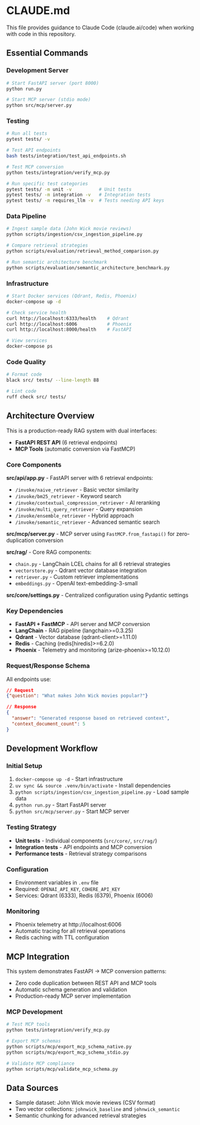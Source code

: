 # CLAUDE.md

This file provides guidance to Claude Code (claude.ai/code) when working with code in this repository.

## Essential Commands

### Development Server
```bash
# Start FastAPI server (port 8000)
python run.py

# Start MCP server (stdio mode)
python src/mcp/server.py
```

### Testing
```bash
# Run all tests
pytest tests/ -v

# Test API endpoints
bash tests/integration/test_api_endpoints.sh

# Test MCP conversion
python tests/integration/verify_mcp.py

# Run specific test categories
pytest tests/ -m unit -v          # Unit tests
pytest tests/ -m integration -v   # Integration tests  
pytest tests/ -m requires_llm -v  # Tests needing API keys
```

### Data Pipeline
```bash
# Ingest sample data (John Wick movie reviews)
python scripts/ingestion/csv_ingestion_pipeline.py

# Compare retrieval strategies
python scripts/evaluation/retrieval_method_comparison.py

# Run semantic architecture benchmark
python scripts/evaluation/semantic_architecture_benchmark.py
```

### Infrastructure
```bash
# Start Docker services (Qdrant, Redis, Phoenix)
docker-compose up -d

# Check service health
curl http://localhost:6333/health    # Qdrant
curl http://localhost:6006           # Phoenix
curl http://localhost:8000/health    # FastAPI

# View services
docker-compose ps
```

### Code Quality
```bash
# Format code
black src/ tests/ --line-length 88

# Lint code
ruff check src/ tests/
```

## Architecture Overview

This is a production-ready RAG system with dual interfaces:
- **FastAPI REST API** (6 retrieval endpoints)
- **MCP Tools** (automatic conversion via FastMCP)

### Core Components

**src/api/app.py** - FastAPI server with 6 retrieval endpoints:
- `/invoke/naive_retriever` - Basic vector similarity
- `/invoke/bm25_retriever` - Keyword search
- `/invoke/contextual_compression_retriever` - AI reranking
- `/invoke/multi_query_retriever` - Query expansion
- `/invoke/ensemble_retriever` - Hybrid approach
- `/invoke/semantic_retriever` - Advanced semantic search

**src/mcp/server.py** - MCP server using `FastMCP.from_fastapi()` for zero-duplication conversion

**src/rag/** - Core RAG components:
- `chain.py` - LangChain LCEL chains for all 6 retrieval strategies
- `vectorstore.py` - Qdrant vector database integration
- `retriever.py` - Custom retriever implementations
- `embeddings.py` - OpenAI text-embedding-3-small

**src/core/settings.py** - Centralized configuration using Pydantic settings

### Key Dependencies
- **FastAPI + FastMCP** - API server and MCP conversion
- **LangChain** - RAG pipeline (langchain>=0.3.25)
- **Qdrant** - Vector database (qdrant-client>=1.11.0) 
- **Redis** - Caching (redis[hiredis]>=6.2.0)
- **Phoenix** - Telemetry and monitoring (arize-phoenix>=10.12.0)

### Request/Response Schema
All endpoints use:
```json
// Request
{"question": "What makes John Wick movies popular?"}

// Response  
{
  "answer": "Generated response based on retrieved context",
  "context_document_count": 5
}
```

## Development Workflow

### Initial Setup
1. `docker-compose up -d` - Start infrastructure
2. `uv sync && source .venv/bin/activate` - Install dependencies
3. `python scripts/ingestion/csv_ingestion_pipeline.py` - Load sample data
4. `python run.py` - Start FastAPI server
5. `python src/mcp/server.py` - Start MCP server

### Testing Strategy
- **Unit tests** - Individual components (`src/core/`, `src/rag/`)
- **Integration tests** - API endpoints and MCP conversion
- **Performance tests** - Retrieval strategy comparisons

### Configuration
- Environment variables in `.env` file
- Required: `OPENAI_API_KEY`, `COHERE_API_KEY`
- Services: Qdrant (6333), Redis (6379), Phoenix (6006)

### Monitoring
- Phoenix telemetry at http://localhost:6006
- Automatic tracing for all retrieval operations
- Redis caching with TTL configuration

## MCP Integration

This system demonstrates FastAPI → MCP conversion patterns:
- Zero code duplication between REST API and MCP tools
- Automatic schema generation and validation
- Production-ready MCP server implementation

### MCP Development
```bash
# Test MCP tools
python tests/integration/verify_mcp.py

# Export MCP schemas
python scripts/mcp/export_mcp_schema_native.py
python scripts/mcp/export_mcp_schema_stdio.py

# Validate MCP compliance
python scripts/mcp/validate_mcp_schema.py
```

## Data Sources
- Sample dataset: John Wick movie reviews (CSV format)
- Two vector collections: `johnwick_baseline` and `johnwick_semantic`
- Semantic chunking for advanced retrieval strategies